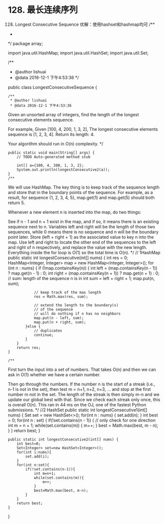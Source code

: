 # 128. 最长连续序列

[](https://leetcode-cn.com/problems/longest-consecutive-sequence/)


128. Longest Consecutive Sequence
优解：使用hashset和hashmap均可
/**
 *
 */
package array;

import java.util.HashMap;
import java.util.HashSet;
import java.util.Set;

/**
 * @author lishuai
 * @data 2016-12-1 下午4:53:36
 */

public class LongestConsecutiveSequence {

    /**
     * @author lishuai
     * @data 2016-12-1 下午4:53:36
Given an unsorted array of integers, find the length of the longest consecutive elements sequence.

For example,
Given [100, 4, 200, 1, 3, 2],
The longest consecutive elements sequence is [1, 2, 3, 4]. Return its length: 4.

Your algorithm should run in O(n) complexity.
     */

    public static void main(String[] args) {
        // TODO Auto-generated method stub

        int[] a={100, 4, 200, 1, 3, 2};
        System.out.println(longestConsecutive2(a));
    }
    /**
We will use HashMap.
The key thing is to keep track of the sequence length and store that in the boundary points of the sequence.
For example, as a result, for sequence {1, 2, 3, 4, 5}, map.get(1) and map.get(5) should both return 5.

Whenever a new element n is inserted into the map, do two things:

See if n - 1 and n + 1 exist in the map, and if so, it means there is an existing sequence next to n.
Variables left and right will be the length of those two sequences,
 while 0 means there is no sequence and n will be the boundary point later.
 Store (left + right + 1) as the associated value to key n into the map.
Use left and right to locate the other end of the sequences to the left and right of n respectively,
and replace the value with the new length.
Everything inside the for loop is O(1) so the total time is O(n).
     */
    // 1HashMap
    public static int longestConsecutive(int[] nums) {
        int res = 0;
        HashMap<Integer, Integer> map = new HashMap<Integer, Integer>();
        for (int n : nums) {
            if (!map.containsKey(n)) {
                int left = (map.containsKey(n - 1)) ? map.get(n - 1) : 0;
                int right = (map.containsKey(n + 1)) ? map.get(n + 1) : 0;
                // sum: length of the sequence n is in
                int sum = left + right + 1;
                map.put(n, sum);

                // keep track of the max length
                res = Math.max(res, sum);

                // extend the length to the boundary(s)
                // of the sequence
                // will do nothing if n has no neighbors
                map.put(n - left, sum);
                map.put(n + right, sum);
            }else {
                // duplicates
                continue;
            }
        }
        return res;
    }

    /**
 First turn the input into a set of numbers. That takes O(n) and then we can ask in O(1) whether we have a certain number.

Then go through the numbers. If the number n is the start of a streak (i.e., n-1 is not in the set),
then test m = n+1, n+2, n+3, ... and stop at the first number m not in the set.
The length of the streak is then simply m-n and we update our global best with that.
Since we check each streak only once, this is overall O(n). This ran in 44 ms on the OJ,
  one of the fastest Python submissions.
     */
    //2 HashSet
    public static int longestConsecutive1(int[] nums) {
        Set<Integer> set = new HashSet<>();
        for(int n : nums) {
            set.add(n);
        }
        int best = 0;
        for(int n : set) {
            if(!set.contains(n - 1)) {  // only check for one direction
                int m = n + 1;
                while(set.contains(m)) {
                    m++;
                }
                best = Math.max(best, m - n);
            }
        }
        return best;
    }



    public static int longestConsecutive2(int[] nums) {
        int best=0;
        Set<Integer> set=new HashSet<Integer>();
        for(int i:nums){
            set.add(i);
        }
        for(int n:set){
            if(!set.contains(n-1)){
                int m=n+1;
                while(set.contains(m)){
                    m++;
                }
                best=Math.max(best, m-n);
            }
        }   
        return best;
    }


}

